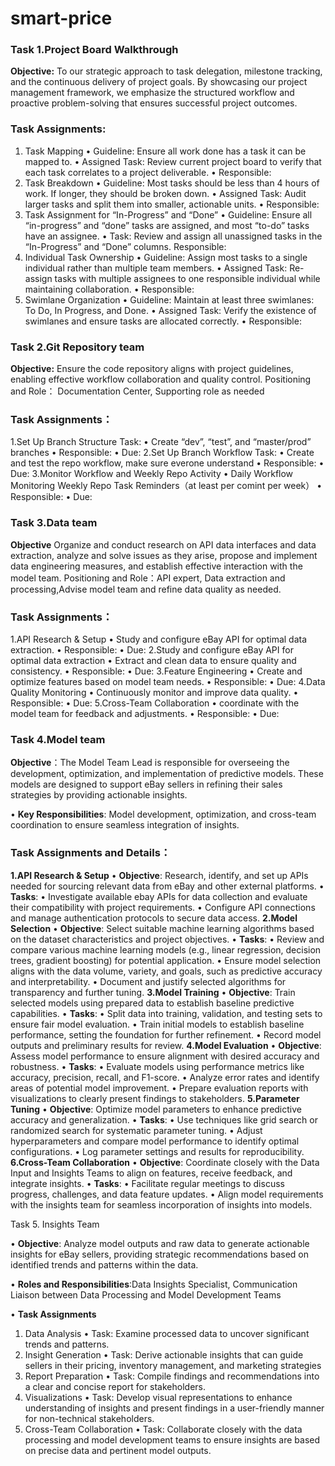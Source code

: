 # smart-price

### Task 1.Project Board Walkthrough

**Objective:**
 To our strategic approach to task delegation, milestone tracking, and the continuous delivery of project goals. By showcasing our project management framework, we emphasize the structured workflow and proactive problem-solving that ensures successful project outcomes.

### Task Assignments:
1.	Task Mapping 
•	Guideline: Ensure all work done has a task it can be mapped to. 
•	Assigned Task: Review current project board to verify that each task correlates to a project deliverable. 
•	Responsible:
2.	Task Breakdown 
•	Guideline: Most tasks should be less than 4 hours of work. If longer, they should be broken down. 
•	Assigned Task: Audit larger tasks and split them into smaller, actionable units. 
•	Responsible:
3.	Task Assignment for “In-Progress” and “Done” 
•	Guideline: Ensure all “in-progress” and “done” tasks are assigned, and most “to-do” tasks have an assignee. 
•	Task: Review and assign all unassigned tasks in the “In-Progress” and “Done” columns. Responsible:
4.	Individual Task Ownership 
•	Guideline: Assign most tasks to a single individual rather than multiple team members.
•	Assigned Task: Re-assign tasks with multiple assignees to one responsible individual while maintaining collaboration. 
•	Responsible:
5.	Swimlane Organization 
•	Guideline: Maintain at least three swimlanes: To Do, In Progress, and Done. 
•	Assigned Task: Verify the existence of swimlanes and ensure tasks are allocated correctly. 
•	Responsible:


### Task 2.Git Repository team

**Objective:**
Ensure the code repository aligns with project guidelines, enabling effective workflow collaboration and quality control.
Positioning and Role：
Documentation Center, Supporting role as needed

### Task Assignments：
1.Set Up Branch Structure
Task:
•	Create “dev”, “test”, and “master/prod” branches
•	Responsible:
•	Due: 
2.Set Up Branch Workflow
Task:
•	Create and test the repo workflow, make sure everone understand
•	Responsible: 
•	Due: 
3.Monitor Workflow and Weekly Repo Activity
•	Daily Workflow Monitoring Weekly Repo Task Reminders（at least per comint per week）
•	Responsible: 
•	Due: 



### Task 3.Data team

**Objective** Organize and conduct research on API data interfaces and data extraction, analyze and solve issues as they arise, propose and implement data engineering measures, and establish effective interaction with the model team.
Positioning and Role：API expert, Data extraction and processing,Advise model team and refine data quality as needed.

### Task Assignments：

1.API Research & Setup
• Study and configure eBay API for optimal data extraction.
• Responsible:
• Due:
2.Study and configure eBay API for optimal data extraction
• Extract and clean data to ensure quality and consistency.
• Responsible:
• Due:
3.Feature Engineering
• Create and optimize features based on model team needs.
• Responsible:
• Due:
4.Data Quality Monitoring
• Continuously monitor and improve data quality.
• Responsible:
• Due:
5.Cross-Team Collaboration
• coordinate with the model team for feedback and adjustments.
• Responsible:
• Due:


### Task 4.Model team
 
**Objective**：The Model Team Lead is responsible for overseeing the development, optimization, and implementation of predictive models. These models are designed to support eBay sellers in refining their sales strategies by providing actionable insights.

• **Key Responsibilities**: Model development, optimization, and cross-team coordination to ensure seamless integration of insights.

### Task Assignments and Details：
**1.API Research & Setup**
• **Objective**: Research, identify, and set up APIs needed for sourcing relevant data from eBay and other external platforms.
• **Tasks**:
  • Investigate available ebay APIs for data collection and evaluate their compatibility with project requirements.
  • Configure API connections and manage authentication protocols to secure data access.
**2.Model Selection**
• **Objective**: Select suitable machine learning algorithms based on the dataset characteristics and project objectives.
• **Tasks**:
  • Review and compare various machine learning models (e.g., linear regression, decision trees, gradient boosting) for potential application.
  • Ensure model selection aligns with the data volume, variety, and goals, such as predictive accuracy and interpretability.
  • Document and justify selected algorithms for transparency and further tuning.
**3.Model Training**
• **Objective**: Train selected models using prepared data to establish baseline predictive capabilities.
• **Tasks**:
  • Split data into training, validation, and testing sets to ensure fair model evaluation.
  • Train initial models to establish baseline performance, setting the foundation for further refinement.
  • Record model outputs and preliminary results for review.
**4.Model Evaluation**
•	**Objective**: Assess model performance to ensure alignment with desired accuracy and robustness.
• **Tasks**:
  • Evaluate models using performance metrics like accuracy, precision, recall, and F1-score.
  • Analyze error rates and identify areas of potential model improvement.
  • Prepare evaluation reports with visualizations to clearly present findings to stakeholders.
**5.Parameter Tuning**
•	**Objective**: Optimize model parameters to enhance predictive accuracy and generalization.
• **Tasks**:
  • Use techniques like grid search or randomized search for systematic parameter tuning.
  • Adjust hyperparameters and compare model performance to identify optimal configurations.
  • Log parameter settings and results for reproducibility.
**6.Cross-Team Collaboration**
•	**Objective**:  Coordinate closely with the Data Input and Insights Teams to align on features, receive feedback, and integrate insights.
• **Tasks**:
  • Facilitate regular meetings to discuss progress, challenges, and data feature updates.
  • Align model requirements with the insights team for seamless incorporation of insights into models.

Task 5. Insights Team

• **Objective**: Analyze model outputs and raw data to generate actionable insights for eBay sellers, providing strategic recommendations based on identified trends and patterns within the data.

• **Roles and Responsibilities**:Data Insights Specialist, Communication Liaison between Data Processing and Model Development Teams

• **Task Assignments**
1. Data Analysis
•   Task: Examine processed data to uncover significant trends and patterns.
2. Insight Generation
•   Task: Derive actionable insights that can guide sellers in their pricing, inventory management, and marketing strategies
4. Report Preparation
•   Task: Compile findings and recommendations into a clear and concise report for stakeholders.
5. Visualizations
•   Task: Develop visual representations to enhance understanding of insights and present findings in a user-friendly manner for non-technical stakeholders.
6. Cross-Team Collaboration
•   Task: Collaborate closely with the data processing and model development teams to ensure insights are based on precise data and pertinent model outputs.
